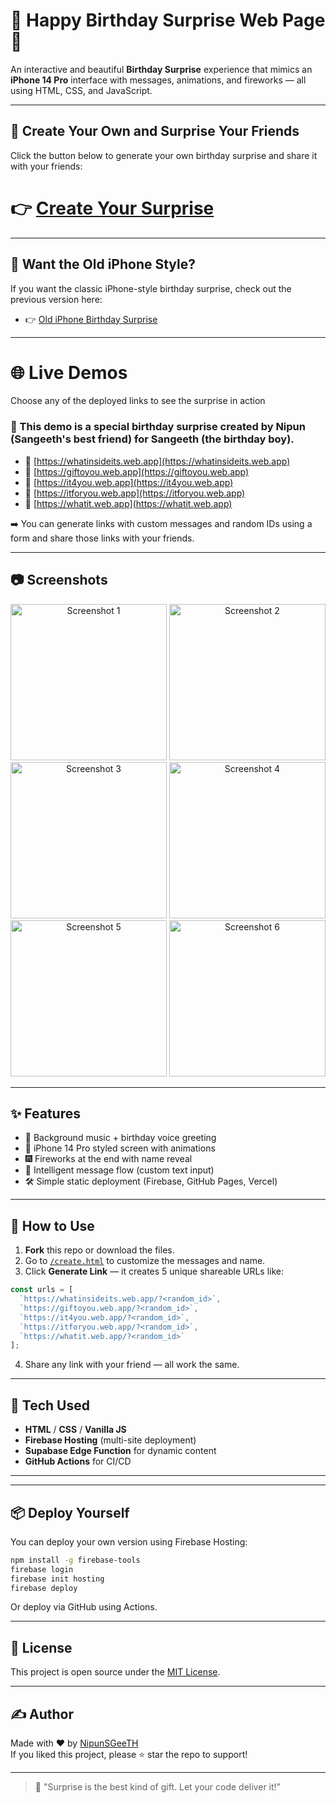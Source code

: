 # 🎉 Happy Birthday Surprise Web Page 🎂

An interactive and beautiful **Birthday Surprise** experience that mimics an **iPhone 14 Pro** interface with messages, animations, and fireworks — all using HTML, CSS, and JavaScript.

---

## 🚀 Create Your Own and Surprise Your Friends

Click the button below to generate your own birthday surprise and share it with your friends:

# 👉 [Create Your Surprise](https://whatinsideits.web.app/create.html)

---

## 📱 Want the Old iPhone Style?

If you want the classic iPhone-style birthday surprise, check out the previous version here:

- 👉 [Old iPhone Birthday Surprise](https://github.com/NipunSGeeTH/Birthday-surprise-for-friend)

---

# 🌐 Live Demos

Choose any of the deployed links to see the surprise in action
### 🎁 This demo is a special birthday surprise created by **Nipun** (Sangeeth's best friend) for **Sangeeth** (the birthday boy).

- 🔗 [https://whatinsideits.web.app](https://whatinsideits.web.app)
- 🔗 [https://giftoyou.web.app](https://giftoyou.web.app)
- 🔗 [https://it4you.web.app](https://it4you.web.app)
- 🔗 [https://itforyou.web.app](https://itforyou.web.app)
- 🔗 [https://whatit.web.app](https://whatit.web.app)

➡️ You can generate links with custom messages and random IDs using a form and share those links with your friends.

---

## 📷 Screenshots

<p align="center">



  <img src="https://github.com/user-attachments/assets/5e540dc8-4b08-48cd-8974-6e84f981aa6a" alt="Screenshot 1" width="250"/>
  <img src="https://github.com/user-attachments/assets/d29a24fd-8ee1-49eb-860f-5f423a2e0f01" alt="Screenshot 2" width="250"/>
  <img src="https://github.com/user-attachments/assets/bed0726a-4d6d-4a29-a585-6524ba845d71" alt="Screenshot 3" width="250"/>
  <img src="https://github.com/user-attachments/assets/fe803688-f9f7-4ea3-b534-a38975d5af4f" alt="Screenshot 4" width="250"/>
  <img src="https://github.com/user-attachments/assets/69e3effa-1bc8-4853-bd6f-9d3ef408d64f" alt="Screenshot 5" width="250"/>
  <img src="https://github.com/user-attachments/assets/0c75ff11-1e4f-4b23-a0c3-3fbd07134143" alt="Screenshot 6" width="250"/>
</p>

---


## ✨ Features

- 🎵 Background music + birthday voice greeting
- 📲 iPhone 14 Pro styled screen with animations
- 🎆 Fireworks at the end with name reveal
- 🧠 Intelligent message flow (custom text input)
- 🛠️ Simple static deployment (Firebase, GitHub Pages, Vercel)

---

## 🚀 How to Use

1. **Fork** this repo or download the files.
2. Go to [`/create.html`](./create.html) to customize the messages and name.
3. Click **Generate Link** — it creates 5 unique shareable URLs like:

```js
const urls = [
  `https://whatinsideits.web.app/?<random_id>`,
  `https://giftoyou.web.app/?<random_id>`,
  `https://it4you.web.app/?<random_id>`,
  `https://itforyou.web.app/?<random_id>`,
  `https://whatit.web.app/?<random_id>`
];
```

4. Share any link with your friend — all work the same.

---

## 🔧 Tech Used

- **HTML** / **CSS** / **Vanilla JS**
- **Firebase Hosting** (multi-site deployment)
- **Supabase Edge Function** for dynamic content
- **GitHub Actions** for CI/CD

---



---

## 📦 Deploy Yourself

You can deploy your own version using Firebase Hosting:

```bash
npm install -g firebase-tools
firebase login
firebase init hosting
firebase deploy
```

Or deploy via GitHub using Actions.

---

## 📘 License

This project is open source under the [MIT License](LICENSE).

---

## ✍️ Author

Made with ❤️ by [NipunSGeeTH](https://github.com/NipunSGeeTH)  
If you liked this project, please ⭐ star the repo to support!

---

> 🎁 "Surprise is the best kind of gift. Let your code deliver it!"
